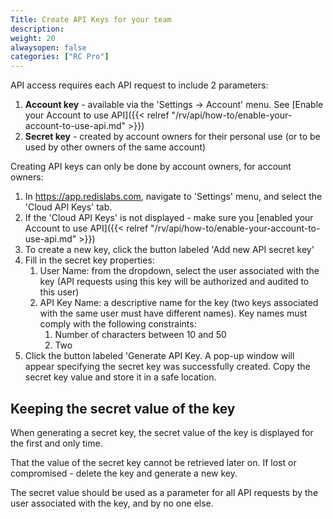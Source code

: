 ```yaml
---
Title: Create API Keys for your team
description: 
weight: 20
alwaysopen: false
categories: ["RC Pro"]
---
```

API access requires each API request to include 2 parameters:

1. **Account key** - available via the 'Settings -> Account' menu. See [Enable your Account to use API]({{< relref  "/rv/api/how-to/enable-your-account-to-use-api.md" >}})
1. **Secret key** - created by account owners for their personal use (or to be used by other owners of the same account)

Creating API keys can only be done by account owners, for account owners:

1. In https://app.redislabs.com, navigate to 'Settings' menu, and select the 'Cloud API Keys' tab.
1. If the 'Cloud API Keys' is not displayed - make sure you [enabled your Account to use API]({{< relref  "/rv/api/how-to/enable-your-account-to-use-api.md" >}})
1. To create a new key, click the button labeled 'Add new API secret key'
1. Fill in the secret key properties:
    1. User Name: from the dropdown, select the user associated with the key (API requests using this key will be authorized and audited to this user)
    1. API Key Name: a descriptive name for the key (two keys associated with the same user must have different names). Key names must comply with the following constraints:
        1. Number of characters between 10 and 50
        1. Two
1. Click the button labeled 'Generate API Key. A pop-up window will appear specifying the secret key was successfully created. Copy the secret key value and store it in a safe location.

## Keeping the secret value of the key

When generating a secret key, the secret value of the key is displayed for the first and only time.

That the value of the secret key cannot be retrieved later on. If lost or compromised - delete the key and generate a new key.

The secret value should be used as a parameter for all API requests by the user associated with the key, and by no one else. 



